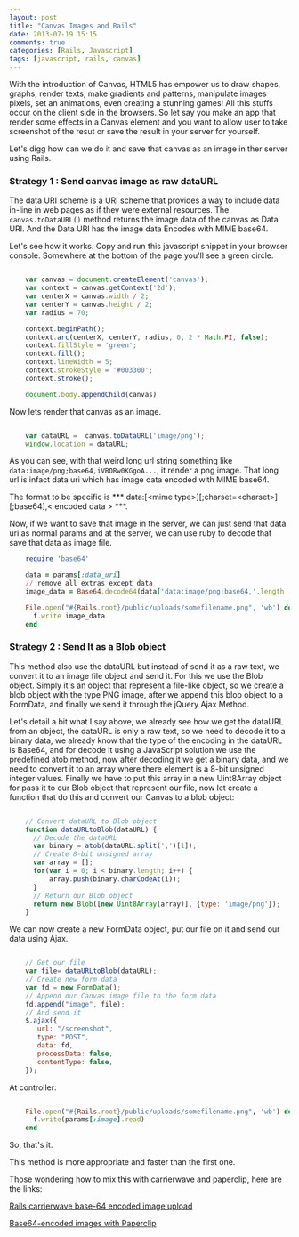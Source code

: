 ```yaml
---
layout: post
title: "Canvas Images and Rails"
date: 2013-07-19 15:15
comments: true
categories: [Rails, Javascript]
tags: [javascript, rails, canvas]
---
```


With the introduction of Canvas, HTML5 has empower us to draw shapes, graphs, render texts, make gradients and patterns, manipulate images pixels, set an animations, even creating a stunning games!
All this stuffs occur on the client side in the browsers.
So let say you make an app that render some effects in a Canvas element and you want to allow user to take screenshot of the resut or save the result in your server for yourself.

Let's digg how can we do it and save that canvas as an image in ther server using Rails.

### Strategy 1 : Send canvas image as raw dataURL

The data URI scheme is a URI scheme that provides a way to include data in-line in web pages as if they were external resources. The ```canvas.toDataURL()``` method returns the image data of the canvas as Data URI. And the Data URI has the image data Encodes with MIME base64.

Let's see how it works. Copy and run this javascript snippet in your browser console. Somewhere at the bottom of the page you'll see a green circle.

``` javascript

	var canvas = document.createElement('canvas');
    var context = canvas.getContext('2d');
    var centerX = canvas.width / 2;
    var centerY = canvas.height / 2;
	var radius = 70;

	context.beginPath();
	context.arc(centerX, centerY, radius, 0, 2 * Math.PI, false);
	context.fillStyle = 'green';
	context.fill();
	context.lineWidth = 5;
	context.strokeStyle = '#003300';
	context.stroke();

	document.body.appendChild(canvas)

```
Now lets render that canvas as an image.

``` javascript

	var dataURL =  canvas.toDataURL('image/png');
	window.location = dataURL;

```

<!--more-->

As you can see, with that weird long url string something like ```data:image/png;base64,iVBORw0KGgoA...```, it render a png image. That long url is infact data uri which has image data encoded with MIME base64.

The format to be specific is *** data:[&lt;mime type&gt;][;charset=&lt;charset&gt;][;base64],&lt; encoded data &gt; ***.

Now, if we want to save that image in the server, we can just send that data uri as normal params and at the server, we can use ruby to decode that save that data as image file.

``` ruby
	require 'base64'

	data = params[:data_uri]
	// remove all extras except data
    image_data = Base64.decode64(data['data:image/png;base64,'.length .. -1])

    File.open("#{Rails.root}/public/uploads/somefilename.png", 'wb') do |f|
      f.write image_data
    end

```

### Strategy 2 : Send It as a Blob object

This method also use the dataURL but instead of send it as a raw text, we convert it to an image file object and send it.
For this we use the Blob object. Simply it's an object that represent a file-like object, so we create a blob object with the type PNG image, after we append this blob object to a FormData, and finally we send it through the jQuery Ajax Method.

Let's detail a bit what I say above, we already see how we get the dataURL from an object, the dataURL is only a raw text, so we need to decode it to a binary data, we already know that the type of the encoding in the dataURL is Base64, and for decode it using a JavaScript solution we use the predefined atob method, now after decoding it we get a binary data, and we need to convert it to an array where there element is a 8-bit unsigned integer values. Finally we have to put this array in a new Uint8Array object for pass it to our Blob object that represent our file, now let create a function that do this and convert our Canvas to a blob object:

``` javascript

	// Convert dataURL to Blob object
	function dataURLtoBlob(dataURL) {
	  // Decode the dataURL
	  var binary = atob(dataURL.split(',')[1]);
	  // Create 8-bit unsigned array
	  var array = [];
	  for(var i = 0; i < binary.length; i++) {
	      array.push(binary.charCodeAt(i));
	  }
	  // Return our Blob object
	  return new Blob([new Uint8Array(array)], {type: 'image/png'});
	}

```

We can now create a new FormData object, put our file on it and send our data using Ajax.

``` javascript

	// Get our file
	var file= dataURLtoBlob(dataURL);
	// Create new form data
	var fd = new FormData();
	// Append our Canvas image file to the form data
	fd.append("image", file);
	// And send it
	$.ajax({
	   url: "/screenshot",
	   type: "POST",
	   data: fd,
	   processData: false,
	   contentType: false,
	});

```

At controller:

``` ruby

    File.open("#{Rails.root}/public/uploads/somefilename.png", 'wb') do |f|
      f.write(params[:image].read)
    end

```

So, that's it.

This method is more appropriate and faster than the first one.

Those wondering how to mix this with carrierwave and paperclip, here are the links:

[Rails carrierwave base-64 encoded image upload](http://stackoverflow.com/questions/14900038/rails-carrierwave-iphone-base64-image-upload)

[Base64-encoded images with Paperclip](https://gist.github.com/WizardOfOgz/1012107)
